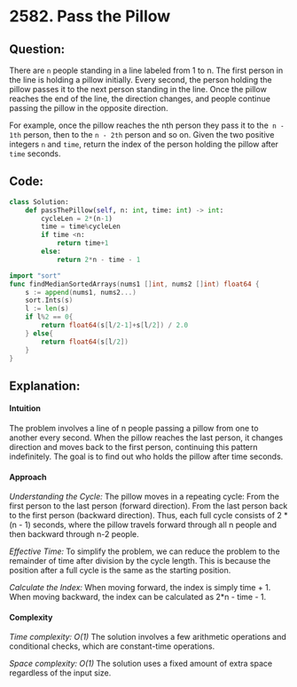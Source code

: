 # 2582. Pass the Pillow

## Question:

There are `n` people standing in a line labeled from 1 to n. The first person in the line is holding a pillow initially. Every second, the person holding the pillow passes it to the next person standing in the line. Once the pillow reaches the end of the line, the direction changes, and people continue passing the pillow in the opposite direction.

For example, once the pillow reaches the nth person they pass it to the` n - 1th` person, then to the `n - 2th` person and so on.
Given the two positive integers `n` and `time`, return the index of the person holding the pillow after `time` seconds.

## Code:

```python 
class Solution:
    def passThePillow(self, n: int, time: int) -> int:
        cycleLen = 2*(n-1)
        time = time%cycleLen
        if time <n:
            return time+1
        else:
            return 2*n - time - 1
``` 

```go 
import "sort"
func findMedianSortedArrays(nums1 []int, nums2 []int) float64 {
    s := append(nums1, nums2...)
    sort.Ints(s)
    l := len(s)
    if l%2 == 0{
        return float64(s[l/2-1]+s[l/2]) / 2.0
    } else{
        return float64(s[l/2])
    }
}

```

## Explanation:

#### Intuition
The problem involves a line of n people passing a pillow from one to another every second. When the pillow reaches the last person, it changes direction and moves back to the first person, continuing this pattern indefinitely. The goal is to find out who holds the pillow after time seconds.

#### Approach

*Understanding the Cycle:*
The pillow moves in a repeating cycle: From the first person to the last person (forward direction).
From the last person back to the first person (backward direction).
Thus, each full cycle consists of 2 * (n - 1) seconds, where the pillow travels forward through all n people and then backward through n-2 people.

*Effective Time:* To simplify the problem, we can reduce the problem to the remainder of time after division by the cycle length. This is because the position after a full cycle is the same as the starting position.

*Calculate the Index:*
When moving forward, the index is simply time + 1.
When moving backward, the index can be calculated as 2*n - time - 1.


#### Complexity
*Time complexity: O(1)*
The solution involves a few arithmetic operations and conditional checks, which are constant-time operations.

*Space complexity: O(1)*
The solution uses a fixed amount of extra space regardless of the input size.